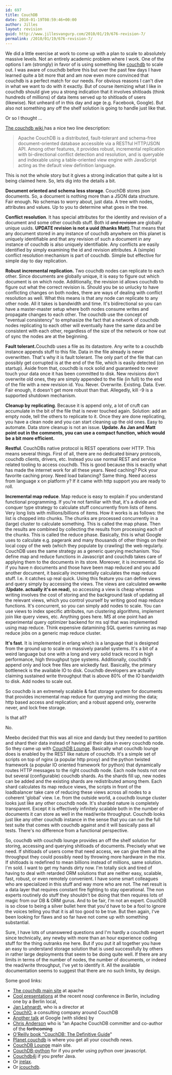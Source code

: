 ```yaml
---
id: 697
title: CouchDB
date: 2010-01-19T08:59:46+00:00
author: Jilles
layout: revision
guid: http://www.jillesvangurp.com/2010/01/19/676-revision-7/
permalink: /2010/01/19/676-revision-7/
---
```

We did a little exercise at work to come up with a plan to scale to absolutely massive levels. Not an entirely academic problem where I work. One of the options I am (strongly) in favor of is using something like <a href="http://couchdb.apache.org/">couchdb</a> to scale out. I was aware of couchdb before this but over the past few days I have learned quite a bit more that and am now even more convinced that couchdb is a perfect match for our needs. For obvious reasons I can't dive in what we want to do with it exactly. But of course itemizing what I like in couchdb should give you a strong indication that it involves shitloads (think hundreds of millions) of data items served up to shitloads of users (likewise). Not unheard of in this day and age (e.g. Facebook, Google). But also not something any off the shelf solution is going to handle just like that.

Or so I thought ...

<a href="http://wiki.apache.org/couchdb/">The couchdb wiki </a>has a nice two line description:

<blockquote>Apache CouchDB is a distributed, fault-tolerant and schema-free document-oriented database accessible via a RESTful HTTP/JSON API. Among other features, it provides robust, incremental replication with bi-directional conflict detection and resolution, and is queryable and indexable using a table-oriented view engine with JavaScript acting as the default view definition language.</blockquote>

This is not the whole story but it gives a strong indication that quite a lot is being claimed here. So, lets dig into the details a bit.

<strong>Document oriented and schema less storage</strong>. CouchDB stores json documents. So, a document is nothing more than a JSON data structure. Fair enough. No schemas to worry about, just data. A tree with nodes, attributes and values. Up to you to determine what goes in the tree. 

<strong>Conflict resolution</strong>. It has special attributes for the identity and revision of a document and some other couchdb stuff. Both id <del datetime="2010-01-19T07:55:17+00:00">and revision</del> are globally unique uuids. <strong>UPDATE revision is not a uuid (thanks Matt)</strong>.That means that any document stored in any instance of couchdb anywhere on this planet is uniquely identifiable and that any revision of such a document in any instance of couchdb is also uniquely identifiable. Any conflicts are easily identified by simply examining the id and revision attributes. A (simple) conflict resolution mechanism is part of couchdb. Simple but effective for simple day to day replication.

<strong>Robust incremental replication.</strong> Two couchdb nodes can replicate to each other. Since documents are globally unique, it is easy to figure out which document is on which node. Additionally, the revision id allows couchdb to figure out what the correct revision is. Should you be so unlucky to have conflicting changes on both nodes, there are ways of dealing with conflict resolution as well. What this means is that any node can replicate to any other node. All it takes is bandwidth and time. It's bidirectional so you can have a master-master setup where both nodes consume writes and propagate changes to each other. The couchdb use the concept of "eventual consistency" to emphasize the fact that a network of couchdb nodes replicating to each other will eventually have the same data and be consistent with each other, regardless of the size of the network or how out of sync the nodes are at the beginning.

<strong>Fault tolerant.</strong>Couchdb uses a file as its datastore. Any write to a couchdb instance appends stuff to this file. Data in the file already is never overwritten. That's why it is fault tolerant. The only part of the file that can possibly get corrupted is at the end of the file, which is easily detected (on startup). Aside from that, couchdb is rock solid and guaranteed to never touch your data once it has been committed to disk. New revisions don't overwrite old ones, they are simply appended to the file (in full) to the end of the file with a new revision id. You. Never. Overwrite. Existing. Data. Ever. Fair enough, it doesn't get more robust than that. Allegedly, kill -9 is a supported shutdown mechanism.

<strong>Cleanup by replicating</strong>. Because it is append only, a lot of cruft can accumulate in the bit of the file that is never touched again. Solution: add an empty node, tell the others to replicate to it. Once they are done replicating, you have a clean node and you can start cleaning up the old ones. Easy to automate. Data store cleanup is not an issue. <strong>Update. As Jan and Matt point out in the comments, you can use a compact function, which would be a bit more efficient.</strong>

<strong>Restful</strong>. CouchDBs native protocol is REST operations over HTTP. This means several things. First of all, there are no dedicated binary protocols, couchdb clients, drivers, etc. Instead you use normal REST and service related tooling to access couchdb. This is good because this is exactly what has made the internet work for all these years. Need caching? Pick your favorite caching proxy. Need load balancing? Same thing. Need access from language x on platform y? If it came with http support you are ready to roll.

<strong>Incremental map reduce</strong>. Map reduce is easy to explain if you understand functional programming. If you're not familiar with that, it's a divide and conquer type strategy to calculate stuff concurrently from lists of items. Very long lists with millions/billions of items.  How it works is as follows: the list is chopped into chunks. The chunks are processed concurrently in a (large) cluster to calculate something. This is called the map phase. Then the results are combined by collecting the results from processing each of the chunks. This is called the reduce phase. Basically, this is what Google uses to calculate e.g. pagerank and many thousands of other things on their local copy of the web (which they populate by crawling) the web regularly. CouchDB uses the same strategy as a generic querying mechanism. You define map and reduce functions in Javascript and couchdb takes care of applying them to the documents in its store. Moreover, it is incremental. So if you have n documents and those have been map reduced and you add another document, it basically incrementally calculates the map reduce stuff. I.e. it catches up real quick. Using this feature you can define views and query simply by accessing the views. The views are calculated <del datetime="2010-01-19T07:55:17+00:00">on write</del> (<strong>Update. actually it's on read</strong>), so accessing a view is cheap whereas writing involves the cost of storing and the background task of updating all the relevant views, which you control yourself by writing good map reduce functions. It's concurrent, so you can simply add nodes to scale. You can use views to index specific attributes, run clustering algorithms, implement join like query views, etc. Anything goes here. MS at one point had an experimental query optimizer backend for ms sql that was implemented using map reduce. Think expensive datamining SQL queries running as map reduce jobs on a generic map reduce cluster.

<strong>It's fast</strong>. It is implemented in erlang which is a language that is designed from the ground up to scale on massively parallel systems. It's a bit of a weird language but one with a long and very solid track record in high performance, high throughput type systems. Additionally, couchdb's append only and lock free files are wickedly fast. Basically, the primary bottleneck is the available IO to disk. Couchdb developers are actually claiming sustained write throughput that is above 80% of the IO bandwidth to disk. Add nodes to scale out.

So couchdb is an extremely scalable & fast storage system for documents that provides incremental map reduce for querying and mining the data; http based access and replication; and a robust append only, overwrite never, and lock free storage.

Is that all?

No.

Meebo decided that this was all nice and dandy but they needed to partition and shard their data instead of having all their data in every couchdb node. So they came up with <a href="http://tilgovi.github.com/couchdb-lounge/">CouchDB Lounge</a>. Basically what couchdb lounge does is enabled by the REST like nature of couchdb. It's a simple set of scripts on top of nginx (a popular http proxy) and the python twisted framework (a popular IO oriented framework for python) that dynamically routes HTTP messages to the right couchdb node. Each node hosts not one but several (configurable) couchdb shards. As the shards fill up, new nodes can be added and the existing shards are redistributed among them. Each shard calculates its map reduce views, the scripts in front of the loadbalancer take care of reducing these views across all nodes to a coherent 'global' view. I.e. from the outside world, a couchdb lounge cluster looks just like any other couchdb node. It's sharded nature is completely transparent. Except it is effectively infinitely scalable both in the number of documents it can store as well in the read/write throughput. Couchdb looks just like any other couchdb instance in the sense that you can run the full test suite that comes with couchdb against and it will basically pass all tests. There's no difference from a functional perspective.

So, couchdb with couchdb lounge provides an off the shelf solution for storing, accessing and querying shitloads of documents. Precisely what we need. If shitloads of users come that need access, we can give them all the throughput they could possibly need by throwing more hardware in the mix. If shitloads is redefined to mean billions instead of millions, same solution. I'm sold. I want to get my hands dirty now. I'm totally sick and tired of having to deal with retarded ORM solutions that are neither easy, scalable, fast, robust, or even remotely convenient. I have some smart colleagues who are specialized in this stuff and way more who are not. The net result is a data layer that requires constant fire fighting to stay operational. The non experts routinely do stuff they shouldn't be doing that then requires lots of magic from our DB & ORM gurus. And to be fair, I'm not an expert. CouchDB is so close to being a silver bullet here that you'd have to be a fool to ignore the voices telling you that it is all too good to be true. But then again, I've been looking for flaws and so far have not come up with something substantial.

Sure, I have lots of unanswered questions and I'm hardly a couchdb expert since technically, any newby with more than an hour experience coding stuff for the thing outranks me here. But if you put it all together you have an easy to understand storage solution that is used successfully by others in rather large deployments that seem to be doing quite well. If there are any limits in terms of the number of nodes, the number of documents, or indeed the read/write throughput, I've yet to identify it. All the available documentation seems to suggest that there are no such limits, by design.

Some good links:
<ul>
	<li><a href="http://couchdb.apache.org/">The couchdb main site</a> at apache</li>
	<li><a href="http://jan.prima.de/plok/archives/185-NoSQL-Berlin-Debrief.html">Cool presentations</a> at the recent nosql conference in Berlin, including one by a Berlin local, </li>
	<li><a href="http://jan.prima.de/~jan/plok/">Jan Lehnardt</a>, who is a director at</li>
	<li><a href="http://couchio.com/">CouchIO</a>, a consulting company around CouchDB</li>
	<li><a href="http://jchrisa.net/drl/_design/sofa/_show/post/CouchDB-Google-Tech-Talk">Another talk</a> at Google (with slides) by</li>
	<li><a href="http://jchrisa.net">Chris Anderson</a> who is "an Apache CouchDB committer and co-author of the <del datetime="2010-01-14T22:41:25+00:00">forthcoming</del></li>
	<li><a href="http://books.couchdb.org/relax/">O'Reilly book "CouchDB: The Definitive Guide</a>"</li>
	<li><a href="http://planet.couchdb.org/">Planet couchdb</a> is where you get all your couchdb news.</li>
      	<li><a href="http://tilgovi.github.com/couchdb-lounge/">CouchDB Lounge</a> main site.</li>
	<li><a href="http://code.google.com/p/couchdb-python/">CouchDB-python</a> for if you prefer using python over javascript.</li>
        <li><a href="http://github.com/mbreese/couchdb4j">Couchdb4j</a> if you prefer Java.</li>
	<li>Or <a href="http://wiki.github.com/isterin/jrelax/">jrelax</a>.</li>
	<li>Or <a href="http://code.google.com/p/jcouchdb/">jcouchdb</a>.</li>
</ul>

